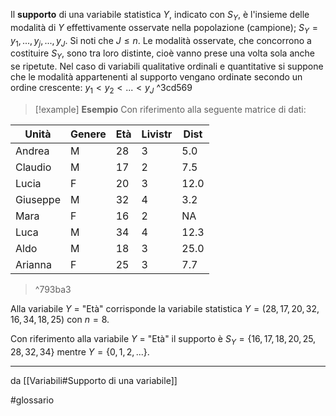 Il **supporto** di una variabile statistica $Y$, indicato con $S_Y$, è l'insieme delle modalità di $Y$ effettivamente osservate nella popolazione (campione); 
$S_Y = {y_1, . . . , y_j , . . . , y_J }$. 
Si noti che $J \le n$. 
Le modalità osservate, che concorrono a costituire $S_Y$, sono tra loro distinte, cioè vanno prese una volta sola anche se ripetute. 
Nel caso di variabili qualitative ordinali e quantitative si suppone che le modalità appartenenti al supporto vengano ordinate secondo un ordine crescente: $y_1 \lt y_2 \lt ... \lt y_J$ ^3cd569

>[!example] **Esempio**
>Con riferimento alla seguente matrice di dati:
>
| Unità | Genere | Età | Livistr | Dist |
| ---- | ---- | ---- | ---- | ---- |
| Andrea | M | 28 | 3 | 5.0 |
| Claudio | M | 17 | 2 | 7.5 |
| Lucia | F | 20 | 3 | 12.0 |
| Giuseppe | M | 32 | 4 | 3.2 |
| Mara | F | 16 | 2 | NA |
| Luca | M | 34 | 4 | 12.3 |
| Aldo | M | 18 | 3 |  25.0 |
| Arianna | F | 25 | 3 | 7.7 |
>^793ba3
>
Alla variabile $Y$ = "Età" corrisponde la variabile statistica
$Y = (28, 17, 20, 32, 16, 34, 18, 25)$ con $n=8$.
>
Con riferimento alla variabile $Y$ = "Età" il supporto è $S_Y = \{16, 17, 18, 20, 25, 28, 32, 34\}$ mentre $Y = \{0, 1, 2, ...\}$.

***
da [[Variabili#Supporto di una variabile]]

#glossario 